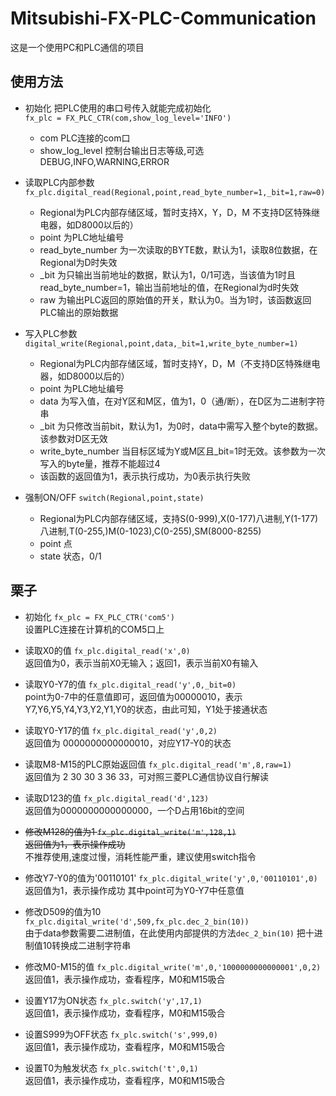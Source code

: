 # Mitsubishi-FX-PLC-Communication
这是一个使用PC和PLC通信的项目
## 使用方法
* 初始化  把PLC使用的串口号传入就能完成初始化  
    `fx_plc = FX_PLC_CTR(com,show_log_level='INFO')`
    * com PLC连接的com口
    * show_log_level 控制台输出日志等级,可选DEBUG,INFO,WARNING,ERROR
  
* 读取PLC内部参数  
  `fx_plc.digital_read(Regional,point,read_byte_number=1,_bit=1,raw=0)`  
  * Regional为PLC内部存储区域，暂时支持X，Y，D，M 不支持D区特殊继电器，如D8000以后的）  
  * point 为PLC地址编号  
  * read_byte_number 为一次读取的BYTE数，默认为1，读取8位数据，在Regional为D时失效  
  * _bit 为只输出当前地址的数据，默认为1，0/1可选，当该值为1时且read_byte_number=1，输出当前地址的值，在Regional为d时失效 
  * raw 为输出PLC返回的原始值的开关，默认为0。当为1时，该函数返回PLC输出的原始数据  

* 写入PLC参数  
  `digital_write(Regional,point,data,_bit=1,write_byte_number=1)`  
  * Regional为PLC内部存储区域，暂时支持Y，D，M（不支持D区特殊继电器，如D8000以后的） 
  * point 为PLC地址编号
  * data 为写入值，在对Y区和M区，值为1，0（通/断），在D区为二进制字符串
  * _bit 为只修改当前bit，默认为1，为0时，data中需写入整个byte的数据。该参数对D区无效
  * write_byte_number 当目标区域为Y或M区且_bit=1时无效。该参数为一次写入的byte量，推荐不能超过4  
  * 该函数的返回值为1，表示执行成功，为0表示执行失败
  
* 强制ON/OFF
  `switch(Regional,point,state)`  
  * Regional为PLC内部存储区域，支持S(0-999),X(0-177)八进制,Y(1-177)八进制,T(0-255,)M(0-1023),C(0-255),SM(8000-8255)
  * point 点
  * state 状态，0/1
  
## 栗子
  * 初始化 
    `fx_plc = FX_PLC_CTR('com5')`  
    设置PLC连接在计算机的COM5口上

  * 读取X0的值
    `fx_plc.digital_read('x',0)`  
    返回值为0，表示当前X0无输入；返回1，表示当前X0有输入  

  * 读取Y0-Y7的值
    `fx_plc.digital_read('y',0,_bit=0)`  
    point为0-7中的任意值即可，返回值为00000010，表示Y7,Y6,Y5,Y4,Y3,Y2,Y1,Y0的状态，由此可知，Y1处于接通状态  

  * 读取Y0-Y17的值
    `fx_plc.digital_read('y',0,2)`   
    返回值为 0000000000000010，对应Y17-Y0的状态  

  * 读取M8-M15的PLC原始返回值
    `fx_plc.digital_read('m',8,raw=1)`  
    返回值为 2 30 30 3 36 33，可对照三菱PLC通信协议自行解读  

  * 读取D123的值 
    `fx_plc.digital_read('d',123)`  
    返回值为0000000000000000，一个D占用16bit的空间
  
  * ~~修改M128的值为1 
    `fx_plc.digital_write('m',128,1)`  
    返回值为1，表示操作成功~~  
    不推荐使用,速度过慢，消耗性能严重，建议使用switch指令

  * 修改Y7-Y0的值为'00110101'
    `fx_plc.digital_write('y',0,'00110101',0)`    
    返回值为1，表示操作成功 其中point可为Y0-Y7中任意值  

  * 修改D509的值为10 `fx_plc.digital_write('d',509,fx_plc.dec_2_bin(10))`  
    由于data参数需要二进制值，在此使用内部提供的方法`dec_2_bin(10)` 把十进制值10转换成二进制字符串    

  * 修改M0-M15的值 `fx_plc.digital_write('m',0,'1000000000000001',0,2)` 
    返回值1，表示操作成功，查看程序，M0和M15吸合

  * 设置Y17为ON状态 `fx_plc.switch('y',17,1)`  
    返回值1，表示操作成功，查看程序，M0和M15吸合

  * 设置S999为OFF状态 `fx_plc.switch('s',999,0)`   
    返回值1，表示操作成功，查看程序，M0和M15吸合

  * 设置T0为触发状态 `fx_plc.switch('t',0,1)`   
    返回值1，表示操作成功，查看程序，M0和M15吸合

